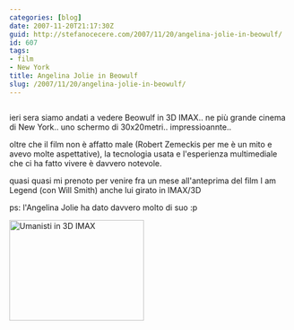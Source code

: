 ```yaml
---
categories: [blog]
date: 2007-11-20T21:17:30Z
guid: http://stefanocecere.com/2007/11/20/angelina-jolie-in-beowulf/
id: 607
tags:
- film
- New York
title: Angelina Jolie in Beowulf
slug: /2007/11/20/angelina-jolie-in-beowulf/
---
```


<div>
  <a href="http://www.flickr.com/photos/krur/2050101767/" title="photo sharing"><img src="http://farm3.static.flickr.com/2184/2050101767_33514f6aa2.jpg" alt="" /></a>
</div>

ieri sera siamo andati a vedere Beowulf in 3D IMAX.. ne più grande cinema di New York.. uno schermo di 30x20metri.. impressioannte..

oltre che il film non è affatto male (Robert Zemeckis per me è un mito e avevo molte aspettative), la tecnologia usata e l'esperienza multimediale che ci ha fatto vivere è davvero notevole.

quasi quasi mi prenoto per venire fra un mese all'anteprima del film I am Legend (con Will Smith) anche lui girato in IMAX/3D

ps: l'Angelina Jolie ha dato davvero molto di suo :p 

<img src="http://farm3.static.flickr.com/2207/2050885610_a7533cb589_m.jpg" width="240" height="180" alt="Umanisti in 3D IMAX" />